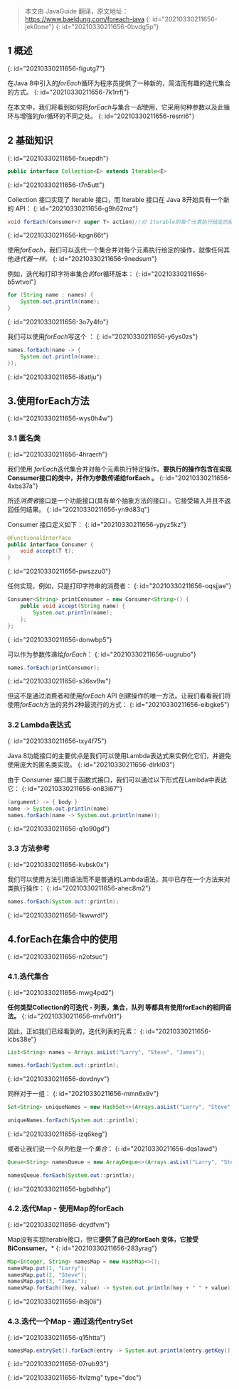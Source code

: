 > 本文由 JavaGuide 翻译，原文地址：https://www.baeldung.com/foreach-java
> {: id="20210330211656-jek0one"}
{: id="20210330211656-0bvdg5p"}

## 1 概述
{: id="20210330211656-figutg7"}

在Java 8中引入的*forEach*循环为程序员提供了一种新的，简洁而有趣的迭代集合的方式。
{: id="20210330211656-7k1rrfj"}

在本文中，我们将看到如何将*forEach*与集合*一起*使用，它采用何种参数以及此循环与增强的*for*循环的不同之处。
{: id="20210330211656-resrri6"}

## 2 基础知识
{: id="20210330211656-fxuepdh"}

```Java
public interface Collection<E> extends Iterable<E>
```
{: id="20210330211656-t7n5utt"}

Collection 接口实现了 Iterable 接口，而 Iterable 接口在 Java 8开始具有一个新的 API：
{: id="20210330211656-g9h62mz"}

```java
void forEach(Consumer<? super T> action)//对 Iterable的每个元素执行给定的操作，直到所有元素都被处理或动作引发异常。
```
{: id="20210330211656-kpgn66t"}

使用*forEach*，我们可以迭代一个集合并对每个元素执行给定的操作，就像任何其他*迭代器一样。*
{: id="20210330211656-9nedsum"}

例如，迭代和打印字符串集合*的*for循环版本：
{: id="20210330211656-b5wtvol"}

```java
for (String name : names) {
    System.out.println(name);
}
```
{: id="20210330211656-3o7y4fo"}

我们可以使用*forEach*写这个 ：
{: id="20210330211656-y6ys0zs"}

```java
names.forEach(name -> {
    System.out.println(name);
});
```
{: id="20210330211656-i8atlju"}

## 3.使用forEach方法
{: id="20210330211656-wys0h4w"}

### 3.1 匿名类
{: id="20210330211656-4hraerh"}

我们使用  *forEach*迭代集合并对每个元素执行特定操作。**要执行的操作包含在实现Consumer接口的类中，并作为参数传递给forEach 。**
{: id="20210330211656-4xbs37a"}

所述*消费者*接口是一个功能接口(具有单个抽象方法的接口）。它接受输入并且不返回任何结果。
{: id="20210330211656-yn9d83q"}

Consumer 接口定义如下：
{: id="20210330211656-ypyz5kz"}

```java
@FunctionalInterface
public interface Consumer {
    void accept(T t);
}
```
{: id="20210330211656-pwszzu0"}

任何实现，例如，只是打印字符串的消费者：
{: id="20210330211656-oqsjjae"}

```java
Consumer<String> printConsumer = new Consumer<String>() {
    public void accept(String name) {
        System.out.println(name);
    };
};
```
{: id="20210330211656-donwbp5"}

可以作为参数传递给*forEach*：
{: id="20210330211656-uugrubo"}

```java
names.forEach(printConsumer);
```
{: id="20210330211656-s36sv9w"}

但这不是通过消费者和使用*forEach* API 创建操作的唯一方法。让我们看看我们将使用*forEach*方法的另外2种最流行的方式：
{: id="20210330211656-eibgke5"}

### 3.2 Lambda表达式
{: id="20210330211656-txy4f75"}

Java 8功能接口的主要优点是我们可以使用Lambda表达式来实例化它们，并避免使用庞大的匿名类实现。
{: id="20210330211656-dlrkl03"}

由于 Consumer 接口属于函数式接口，我们可以通过以下形式在Lambda中表达它：
{: id="20210330211656-on83i67"}

```java
(argument) -> { body }
name -> System.out.println(name)
names.forEach(name -> System.out.println(name));
```
{: id="20210330211656-q1o90gd"}

### 3.3 方法参考
{: id="20210330211656-kvbsk0x"}

我们可以使用方法引用语法而不是普通的Lambda语法，其中已存在一个方法来对类执行操作：
{: id="20210330211656-ahec8m2"}

```java
names.forEach(System.out::println);
```
{: id="20210330211656-1kwwrdl"}

## 4.forEach在集合中的使用
{: id="20210330211656-n2otsuc"}

### 4.1.迭代集合
{: id="20210330211656-mwg4pd2"}

**任何类型Collection的可迭代  - 列表，集合，队列 等都具有使用forEach的相同语法。**
{: id="20210330211656-mvfv0t1"}

因此，正如我们已经看到的，迭代列表的元素：
{: id="20210330211656-icbs38e"}

```java
List<String> names = Arrays.asList("Larry", "Steve", "James");
 
names.forEach(System.out::println);
```
{: id="20210330211656-dovdnyv"}

同样对于一组：
{: id="20210330211656-mmn6x9v"}

```java
Set<String> uniqueNames = new HashSet<>(Arrays.asList("Larry", "Steve", "James"));
 
uniqueNames.forEach(System.out::println);
```
{: id="20210330211656-izq6keg"}

或者让我们说一个*队列*也是一个*集合*：
{: id="20210330211656-dqs1awd"}

```java
Queue<String> namesQueue = new ArrayDeque<>(Arrays.asList("Larry", "Steve", "James"));
 
namesQueue.forEach(System.out::println);
```
{: id="20210330211656-bgbdhhp"}

### 4.2.迭代Map - 使用Map的forEach
{: id="20210330211656-dcydfvm"}

Map没有实现Iterable接口，但它**提供了自己的forEach 变体，它接受BiConsumer**。*
{: id="20210330211656-283yrag"}

```java
Map<Integer, String> namesMap = new HashMap<>();
namesMap.put(1, "Larry");
namesMap.put(2, "Steve");
namesMap.put(3, "James");
namesMap.forEach((key, value) -> System.out.println(key + " " + value));
```
{: id="20210330211656-ih8j0ii"}

### 4.3.迭代一个Map - 通过迭代entrySet
{: id="20210330211656-q15htta"}

```java
namesMap.entrySet().forEach(entry -> System.out.println(entry.getKey() + " " + entry.getValue()));
```
{: id="20210330211656-07rub93"}


{: id="20210330211656-ltvlzmg" type="doc"}
